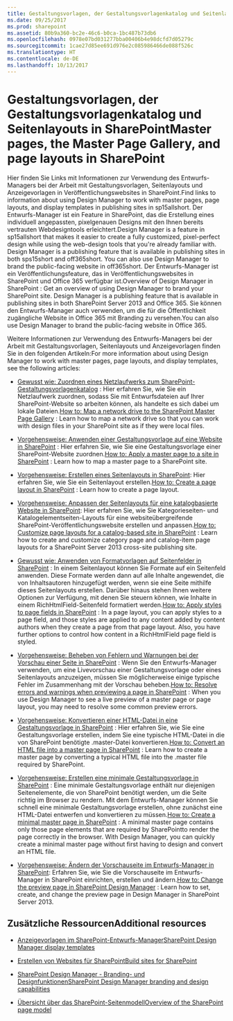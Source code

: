 ```yaml
---
title: Gestaltungsvorlagen, der Gestaltungsvorlagenkatalog und Seitenlayouts in SharePoint
ms.date: 09/25/2017
ms.prod: sharepoint
ms.assetid: 80b9a360-bc2e-46c6-b0ca-1bc487b73db6
ms.openlocfilehash: 0978e07bd031277bba00406b4e98dcfd7d05279c
ms.sourcegitcommit: 1cae27d85ee691d976e2c085986466de088f526c
ms.translationtype: HT
ms.contentlocale: de-DE
ms.lasthandoff: 10/13/2017
---
```

# <a name="master-pages-the-master-page-gallery-and-page-layouts-in-sharepoint"></a><span data-ttu-id="bb54a-102">Gestaltungsvorlagen, der Gestaltungsvorlagenkatalog und Seitenlayouts in SharePoint</span><span class="sxs-lookup"><span data-stu-id="bb54a-102">Master pages, the Master Page Gallery, and page layouts in SharePoint</span></span>
<span data-ttu-id="bb54a-103">Hier finden Sie Links mit Informationen zur Verwendung des Entwurfs-Managers bei der Arbeit mit Gestaltungsvorlagen, Seitenlayouts und Anzeigevorlagen in Veröffentlichungswebsites in SharePoint.</span><span class="sxs-lookup"><span data-stu-id="bb54a-103">Find links to information about using Design Manager to work with master pages, page layouts, and display templates in publishing sites in sp15allshort.</span></span>
<span data-ttu-id="bb54a-104">Der Entwurfs-Manager ist ein Feature in SharePoint, das die Erstellung eines individuell angepassten, pixelgenauen Designs mit den Ihnen bereits vertrauten Webdesigntools erleichtert.</span><span class="sxs-lookup"><span data-stu-id="bb54a-104">Design Manager is a feature in sp15allshort that makes it easier to create a fully customized, pixel-perfect design while using the web-design tools that you're already familiar with. Design Manager is a publishing feature that is available in publishing sites in both sps15short and off365short. You can also use Design Manager to brand the public-facing website in off365short.</span></span> <span data-ttu-id="bb54a-105">Der Entwurfs-Manager ist ein Veröffentlichungsfeature, das in Veröffentlichungswebsites in SharePoint und Office 365 verfügbar ist.</span><span class="sxs-lookup"><span data-stu-id="bb54a-105">Overview of Design Manager in SharePoint : Get an overview of using Design Manager to brand your SharePoint site. Design Manager is a publishing feature that is available in publishing sites in both SharePoint Server 2013 and Office 365.</span></span> <span data-ttu-id="bb54a-106">Sie können den Entwurfs-Manager auch verwenden, um die für die Öffentlichkeit zugängliche Website in Office 365 mit Branding zu versehen.</span><span class="sxs-lookup"><span data-stu-id="bb54a-106">You can also use Design Manager to brand the public-facing website in Office 365.</span></span>
  
    
    

<span data-ttu-id="bb54a-107">Weitere Informationen zur Verwendung des Entwurfs-Managers bei der Arbeit mit Gestaltungsvorlagen, Seitenlayouts und Anzeigevorlagen finden Sie in den folgenden Artikeln:</span><span class="sxs-lookup"><span data-stu-id="bb54a-107">For more information about using Design Manager to work with master pages, page layouts, and display templates, see the following articles:</span></span>
-  <span data-ttu-id="bb54a-108">[Gewusst wie: Zuordnen eines Netzlaufwerks zum SharePoint-Gestaltungsvorlagenkatalog](how-to-map-a-network-drive-to-the-sharepoint-master-page-gallery.md) : Hier erfahren Sie, wie Sie ein Netzlaufwerk zuordnen, sodass Sie mit Entwurfsdateien auf Ihrer SharePoint-Website so arbeiten können, als handelte es sich dabei um lokale Dateien.</span><span class="sxs-lookup"><span data-stu-id="bb54a-108">[How to: Map a network drive to the SharePoint Master Page Gallery](how-to-map-a-network-drive-to-the-sharepoint-master-page-gallery.md) : Learn how to map a network drive so that you can work with design files in your SharePoint site as if they were local files.</span></span>
    
  
-  <span data-ttu-id="bb54a-109">[Vorgehensweise: Anwenden einer Gestaltungsvorlage auf eine Website in SharePoint](how-to-apply-a-master-page-to-a-site-in-sharepoint.md) : Hier erfahren Sie, wie Sie eine Gestaltungsvorlage einer SharePoint-Website zuordnen.</span><span class="sxs-lookup"><span data-stu-id="bb54a-109">[How to: Apply a master page to a site in SharePoint](how-to-apply-a-master-page-to-a-site-in-sharepoint.md) : Learn how to map a master page to a SharePoint site.</span></span>
    
  
-  <span data-ttu-id="bb54a-110">[Vorgehensweise: Erstellen eines Seitenlayouts in SharePoint](how-to-create-a-page-layout-in-sharepoint.md): Hier erfahren Sie, wie Sie ein Seitenlayout erstellen.</span><span class="sxs-lookup"><span data-stu-id="bb54a-110">[How to: Create a page layout in SharePoint](how-to-create-a-page-layout-in-sharepoint.md) : Learn how to create a page layout.</span></span>
    
  
-  <span data-ttu-id="bb54a-111">[Vorgehensweise: Anpassen der Seitenlayouts für eine katalogbasierte Website in SharePoint](how-to-customize-page-layouts-for-a-catalog-based-site-in-sharepoint.md): Hier erfahren Sie, wie Sie Kategorieseiten- und Katalogelementseiten-Layouts für eine websiteübergreifende SharePoint-Veröffentlichungswebsite erstellen und anpassen.</span><span class="sxs-lookup"><span data-stu-id="bb54a-111">[How to: Customize page layouts for a catalog-based site in SharePoint](how-to-customize-page-layouts-for-a-catalog-based-site-in-sharepoint.md) : Learn how to create and customize category page and catalog-item page layouts for a SharePoint Server 2013 cross-site publishing site.</span></span>
    
  
-  <span data-ttu-id="bb54a-p102">[Gewusst wie: Anwenden von Formatvorlagen auf Seitenfelder in SharePoint](how-to-apply-styles-to-page-fields-in-sharepoint.md) : In einem Seitenlayout können Sie Formate auf ein Seitenfeld anwenden. Diese Formate werden dann auf alle Inhalte angewendet, die von Inhaltsautoren hinzugefügt werden, wenn sie eine Seite mithilfe dieses Seitenlayouts erstellen. Darüber hinaus stehen Ihnen weitere Optionen zur Verfügung, mit denen Sie steuern können, wie Inhalte in einem RichHtmlField-Seitenfeld formatiert werden.</span><span class="sxs-lookup"><span data-stu-id="bb54a-p102">[How to: Apply styles to page fields in SharePoint](how-to-apply-styles-to-page-fields-in-sharepoint.md) : In a page layout, you can apply styles to a page field, and those styles are applied to any content added by content authors when they create a page from that page layout. Also, you have further options to control how content in a RichHtmlField page field is styled.</span></span>
    
  
-  <span data-ttu-id="bb54a-114">[Vorgehensweise: Beheben von Fehlern und Warnungen bei der Vorschau einer Seite in SharePoint](how-to-resolve-errors-and-warnings-when-previewing-a-page-in-sharepoint.md) : Wenn Sie den Entwurfs-Manager verwenden, um eine Livevorschau einer Gestaltungsvorlage oder eines Seitenlayouts anzuzeigen, müssen Sie möglicherweise einige typische Fehler im Zusammenhang mit der Vorschau beheben.</span><span class="sxs-lookup"><span data-stu-id="bb54a-114">[How to: Resolve errors and warnings when previewing a page in SharePoint](how-to-resolve-errors-and-warnings-when-previewing-a-page-in-sharepoint.md) : When you use Design Manager to see a live preview of a master page or page layout, you may need to resolve some common preview errors.</span></span>
    
  
-  <span data-ttu-id="bb54a-115">[Vorgehensweise: Konvertieren einer HTML-Datei in eine Gestaltungsvorlage in SharePoint](how-to-convert-an-html-file-into-a-master-page-in-sharepoint.md) : Hier erfahren Sie, wie Sie eine Gestaltungsvorlage erstellen, indem Sie eine typische HTML-Datei in die von SharePoint benötigte .master-Datei konvertieren.</span><span class="sxs-lookup"><span data-stu-id="bb54a-115">[How to: Convert an HTML file into a master page in SharePoint](how-to-convert-an-html-file-into-a-master-page-in-sharepoint.md) : Learn how to create a master page by converting a typical HTML file into the .master file required by SharePoint.</span></span>
    
  
-  <span data-ttu-id="bb54a-p103">[Vorgehensweise: Erstellen eine minimale Gestaltungsvorlage in SharePoint](how-to-create-a-minimal-master-page-in-sharepoint.md) : Eine minimale Gestaltungsvorlage enthält nur diejenigen Seitenelemente, die von SharePoint benötigt werden, um die Seite richtig im Browser zu rendern. Mit dem Entwurfs-Manager können Sie schnell eine minimale Gestaltungsvorlage erstellen, ohne zunächst eine HTML-Datei entwerfen und konvertieren zu müssen.</span><span class="sxs-lookup"><span data-stu-id="bb54a-p103">[How to: Create a minimal master page in SharePoint](how-to-create-a-minimal-master-page-in-sharepoint.md) : A minimal master page contains only those page elements that are required by SharePointto render the page correctly in the browser. With Design Manager, you can quickly create a minimal master page without first having to design and convert an HTML file.</span></span>
    
  
-  <span data-ttu-id="bb54a-118">[Vorgehensweise: Ändern der Vorschauseite im Entwurfs-Manager in SharePoint](how-to-change-the-preview-page-in-sharepoint-design-manager.md): Erfahren Sie, wie Sie die Vorschauseite im Entwurfs-Manager in SharePoint einrichten, erstellen und ändern.</span><span class="sxs-lookup"><span data-stu-id="bb54a-118">[How to: Change the preview page in SharePoint Design Manager](how-to-change-the-preview-page-in-sharepoint-design-manager.md) : Learn how to set, create, and change the preview page in Design Manager in SharePoint Server 2013.</span></span>
    
  

## <a name="additional-resources"></a><span data-ttu-id="bb54a-119">Zusätzliche Ressourcen</span><span class="sxs-lookup"><span data-stu-id="bb54a-119">Additional resources</span></span>
<span data-ttu-id="bb54a-120"><a name="bk_addresources"> </a></span><span class="sxs-lookup"><span data-stu-id="bb54a-120"></span></span>


-  [<span data-ttu-id="bb54a-121">Anzeigevorlagen im SharePoint-Entwurfs-Manager</span><span class="sxs-lookup"><span data-stu-id="bb54a-121">SharePoint Design Manager display templates</span></span>](sharepoint-design-manager-display-templates.md)
    
  
-  [<span data-ttu-id="bb54a-122">Erstellen von Websites für SharePoint</span><span class="sxs-lookup"><span data-stu-id="bb54a-122">Build sites for SharePoint</span></span>](build-sites-for-sharepoint.md)
    
  
-  [<span data-ttu-id="bb54a-123">SharePoint Design Manager - Branding- und Designfunktionen</span><span class="sxs-lookup"><span data-stu-id="bb54a-123">SharePoint Design Manager branding and design capabilities</span></span>](sharepoint-design-manager-branding-and-design-capabilities.md)
    
  
-  [<span data-ttu-id="bb54a-124">Übersicht über das SharePoint-Seitenmodell</span><span class="sxs-lookup"><span data-stu-id="bb54a-124">Overview of the SharePoint page model</span></span>](overview-of-the-sharepoint-page-model.md)
    
  

